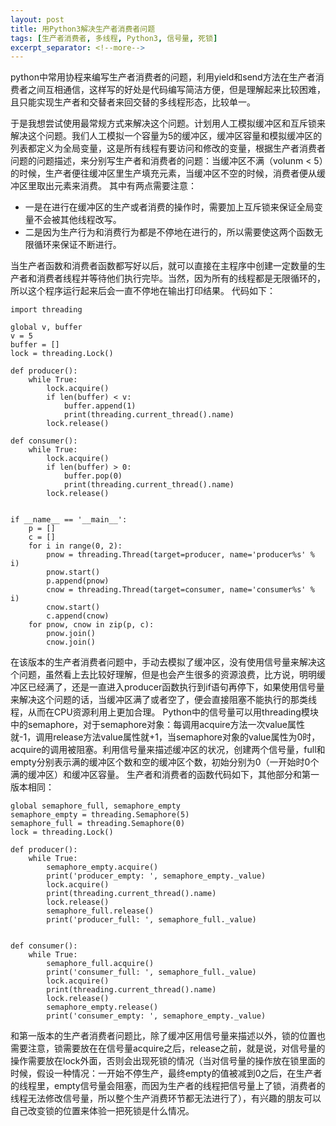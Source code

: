 ```yaml
---
layout: post
title: 用Python3解决生产者消费者问题
tags: [生产者消费者, 多线程, Python3, 信号量, 死锁]
excerpt_separator: <!--more-->
---
```

python中常用协程来编写生产者消费者的问题，利用yield和send方法在生产者消费者之间互相通信，这样写的好处是代码编写简洁方便，但是理解起来比较困难，且只能实现生产者和交替者来回交替的多线程形态，比较单一。

<!--more-->
于是我想尝试使用最常规方式来解决这个问题。计划用人工模拟缓冲区和互斥锁来解决这个问题。我们人工模拟一个容量为5的缓冲区，缓冲区容量和模拟缓冲区的列表都定义为全局变量，这是所有线程有要访问和修改的变量，根据生产者消费者问题的问题描述，来分别写生产者和消费者的问题：当缓冲区不满（volunm < 5）的时候，生产者便往缓冲区里生产填充元素，当缓冲区不空的时候，消费者便从缓冲区里取出元素来消费。
其中有两点需要注意：

* 一是在进行在缓冲区的生产或者消费的操作时，需要加上互斥锁来保证全局变量不会被其他线程改写。
* 二是因为生产行为和消费行为都是不停地在进行的，所以需要使这两个函数无限循环来保证不断进行。

当生产者函数和消费者函数都写好以后，就可以直接在主程序中创建一定数量的生产者和消费者线程并等待他们执行完毕。当然，因为所有的线程都是无限循环的，所以这个程序运行起来后会一直不停地在输出打印结果。
代码如下：

    import threading

    global v, buffer
    v = 5
    buffer = []
    lock = threading.Lock()

    def producer():
        while True:
            lock.acquire()
            if len(buffer) < v:
                buffer.append(1)
                print(threading.current_thread().name)
            lock.release()

    def consumer():
        while True:
            lock.acquire()
            if len(buffer) > 0:
                buffer.pop(0)
                print(threading.current_thread().name)
            lock.release()


    if __name__ == '__main__':
        p = []
        c = []
        for i in range(0, 2):
            pnow = threading.Thread(target=producer, name='producer%s' % i)
            pnow.start()
            p.append(pnow)
            cnow = threading.Thread(target=consumer, name='consumer%s' % i)
            cnow.start()
            c.append(cnow)
        for pnow, cnow in zip(p, c):
            pnow.join()
            cnow.join()


在该版本的生产者消费者问题中，手动去模拟了缓冲区，没有使用信号量来解决这个问题，虽然看上去比较好理解，但是也会产生很多的资源浪费，比方说，明明缓冲区已经满了，还是一直进入producer函数执行到if语句再停下，如果使用信号量来解决这个问题的话，当缓冲区满了或者空了，便会直接阻塞不能执行的那类线程，从而在CPU资源利用上更加合理。
Python中的信号量可以用threading模块中的semaphore，对于semaphore对象：每调用acquire方法一次value属性就-1，调用release方法value属性就+1，当semaphore对象的value属性为0时，acquire的调用被阻塞。利用信号量来描述缓冲区的状况，创建两个信号量，full和empty分别表示满的缓冲区个数和空的缓冲区个数，初始分别为0（一开始时0个满的缓冲区）和缓冲区容量。
生产者和消费者的函数代码如下，其他部分和第一版本相同：

    global semaphore_full, semaphore_empty
    semaphore_empty = threading.Semaphore(5)
    semaphore_full = threading.Semaphore(0)
    lock = threading.Lock()

    def producer():
        while True:
            semaphore_empty.acquire()
            print('producer_empty: ', semaphore_empty._value)
            lock.acquire()
            print(threading.current_thread().name)
            lock.release()
            semaphore_full.release()
            print('producer_full: ', semaphore_full._value)


    def consumer():
        while True:
            semaphore_full.acquire()
            print('consumer_full: ', semaphore_full._value)
            lock.acquire()
            print(threading.current_thread().name)
            lock.release()
            semaphore_empty.release()
            print('consumer_empty: ', semaphore_empty._value)

和第一版本的生产者消费者问题比，除了缓冲区用信号量来描述以外，锁的位置也需要注意，锁需要放在在信号量acquire之后，release之前，就是说，对信号量的操作需要放在lock外面，否则会出现死锁的情况（当对信号量的操作放在锁里面的时候，假设一种情况：一开始不停生产，最终empty的值被减到0之后，在生产者的线程里，empty信号量会阻塞，而因为生产者的线程把信号量上了锁，消费者的线程无法修改信号量，所以整个生产消费环节都无法进行了），有兴趣的朋友可以自己改变锁的位置来体验一把死锁是什么情况。
